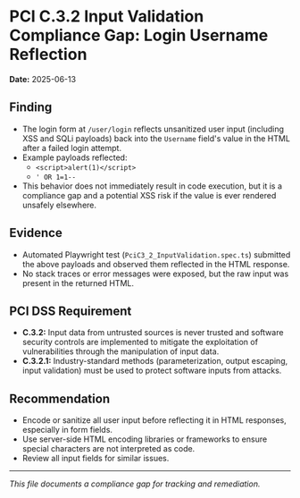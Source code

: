 # PCI C.3.2 Input Validation Compliance Gap: Login Username Reflection

**Date:** 2025-06-13

## Finding
- The login form at `/user/login` reflects unsanitized user input (including XSS and SQLi payloads) back into the `Username` field's value in the HTML after a failed login attempt.
- Example payloads reflected:
  - `<script>alert(1)</script>`
  - `' OR 1=1--`
- This behavior does not immediately result in code execution, but it is a compliance gap and a potential XSS risk if the value is ever rendered unsafely elsewhere.

## Evidence
- Automated Playwright test (`PciC3_2_InputValidation.spec.ts`) submitted the above payloads and observed them reflected in the HTML response.
- No stack traces or error messages were exposed, but the raw input was present in the returned HTML.

## PCI DSS Requirement
- **C.3.2:** Input data from untrusted sources is never trusted and software security controls are implemented to mitigate the exploitation of vulnerabilities through the manipulation of input data.
- **C.3.2.1:** Industry-standard methods (parameterization, output escaping, input validation) must be used to protect software inputs from attacks.

## Recommendation
- Encode or sanitize all user input before reflecting it in HTML responses, especially in form fields.
- Use server-side HTML encoding libraries or frameworks to ensure special characters are not interpreted as code.
- Review all input fields for similar issues.

---

_This file documents a compliance gap for tracking and remediation._

